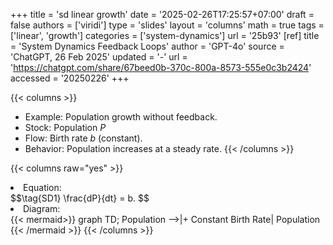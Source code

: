 +++
title = 'sd linear growth'
date = '2025-02-26T17:25:57+07:00'
draft = false
authors = ['viridi']
type = 'slides'
layout = 'columns'
math = true
tags = ['linear', 'growth']
categories = ['system-dynamics']
url = '25b93'
[ref]
title = 'System Dynamics Feedback Loops'
author = 'GPT-4o'
source = 'ChatGPT, 26 Feb 2025'
updated = '-'
url = 'https://chatgpt.com/share/67beed0b-370c-800a-8573-555e0c3b2424'
accessed = '20250226'
+++

{{< columns >}}
+ Example: Population growth without feedback.
+ Stock: Population $P$
+ Flow: Birth rate $b$ (constant).
+ Behavior: Population increases at a steady rate.
{{< /columns >}}

{{< columns raw="yes" >}}
<li>Equation:</li>
$$\tag{SD1}
\frac{dP}{dt} = b.
$$
<li>Diagram:</li>
{{< mermaid>}}
graph TD;
  Population -->|+ Constant Birth Rate| Population
{{< /mermaid >}}
{{< /columns >}}

